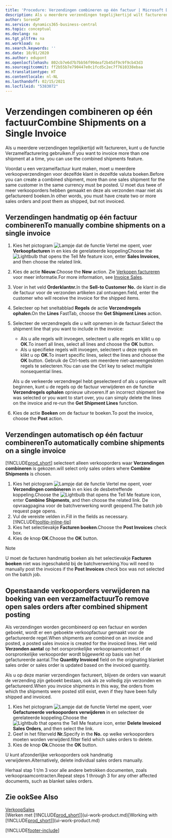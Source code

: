```yaml
---
title: 'Procedure: Verzendingen combineren op één factuur | Microsoft Docs'
description: Als u meerdere verzendingen tegelijkertijd wilt factureren, kunt u de functie Verzamelfacturering gebruiken.
author: SorenGP
ms.service: dynamics365-business-central
ms.topic: conceptual
ms.devlang: na
ms.tgt_pltfrm: na
ms.workload: na
ms.search.keywords: ''
ms.date: 10/01/2020
ms.author: edupont
ms.openlocfilehash: 802cb7e6d7b7bb56f994eaf2b45df9c9f9cb43d3
ms.sourcegitcommit: ff2b55b7e790447e0c1fcd5c2ec7f7610338ebaa
ms.translationtype: HT
ms.contentlocale: nl-NL
ms.lasthandoff: 02/15/2021
ms.locfileid: "5383072"
---
```

# <a name="combine-shipments-on-a-single-invoice"></a><span data-ttu-id="ad959-103">Verzendingen combineren op één factuur</span><span class="sxs-lookup"><span data-stu-id="ad959-103">Combine Shipments on a Single Invoice</span></span>
<span data-ttu-id="ad959-104">Als u meerdere verzendingen tegelijkertijd wilt factureren, kunt u de functie Verzamelfacturering gebruiken.</span><span class="sxs-lookup"><span data-stu-id="ad959-104">If you want to invoice more than one shipment at a time, you can use the combined shipments feature.</span></span>  

<span data-ttu-id="ad959-105">Voordat u een verzamelfactuur kunt maken, moet u meerdere verkoopverzendingen voor dezelfde klant in dezelfde valuta boeken.</span><span class="sxs-lookup"><span data-stu-id="ad959-105">Before you can create a combined shipment, more than one sales shipment for the same customer in the same currency must be posted.</span></span> <span data-ttu-id="ad959-106">U moet dus twee of meer verkooporders hebben gemaakt en deze als verzonden maar niet als gefactureerd boeken.</span><span class="sxs-lookup"><span data-stu-id="ad959-106">In other words, you must have create two or more sales orders and post them as shipped, but not invoiced.</span></span> 

## <a name="to-manually-combine-shipments-on-a-single-invoice"></a><span data-ttu-id="ad959-107">Verzendingen handmatig op één factuur combineren</span><span class="sxs-lookup"><span data-stu-id="ad959-107">To manually combine shipments on a single invoice</span></span>  
1. <span data-ttu-id="ad959-108">Kies het pictogram ![Lampje dat de functie Vertel me opent](media/ui-search/search_small.png "Vertel me wat u wilt doen"), voer **Verkoopfacturen** in en kies de gerelateerde koppeling</span><span class="sxs-lookup"><span data-stu-id="ad959-108">Choose the ![Lightbulb that opens the Tell Me feature](media/ui-search/search_small.png "Tell me what you want to do") icon, enter **Sales Invoices**, and then choose the related link.</span></span>  
2. <span data-ttu-id="ad959-109">Kies de actie **Nieuw**.</span><span class="sxs-lookup"><span data-stu-id="ad959-109">Choose the **New** action.</span></span> <span data-ttu-id="ad959-110">Zie [Verkopen factureren](sales-how-invoice-sales.md) voor meer informatie.</span><span class="sxs-lookup"><span data-stu-id="ad959-110">For more information, see [Invoice Sales](sales-how-invoice-sales.md).</span></span>
3. <span data-ttu-id="ad959-111">Voer in het veld **Orderklantnr.**</span><span class="sxs-lookup"><span data-stu-id="ad959-111">In the **Sell-to Customer No.**</span></span> <span data-ttu-id="ad959-112">de klant in die de factuur voor de verzonden artikelen zal ontvangen.</span><span class="sxs-lookup"><span data-stu-id="ad959-112">field, enter the customer who will receive the invoice for the shipped items.</span></span>  
4. <span data-ttu-id="ad959-113">Selecteer op het sneltabblad **Regels** de actie **Verzendregels ophalen**.</span><span class="sxs-lookup"><span data-stu-id="ad959-113">On the **Lines** FastTab, choose the **Get Shipment Lines** action.</span></span>  
5. <span data-ttu-id="ad959-114">Selecteer de verzendregels die u wilt opnemen in de factuur:</span><span class="sxs-lookup"><span data-stu-id="ad959-114">Select the shipment line that you want to include in the invoice:</span></span>  

    - <span data-ttu-id="ad959-115">Als u alle regels wilt invoegen, selecteert u alle regels en klikt u op **OK**.</span><span class="sxs-lookup"><span data-stu-id="ad959-115">To insert all lines, select all lines and choose the **OK** button.</span></span>  
    - <span data-ttu-id="ad959-116">Als u specifieke regels wilt invoegen, selecteert u deze regels en klikt u op **OK**.</span><span class="sxs-lookup"><span data-stu-id="ad959-116">To insert specific lines, select the lines and choose the **OK** button.</span></span> <span data-ttu-id="ad959-117">Gebruik de Ctrl-toets om meerdere niet-aaneengesloten regels te selecteren.</span><span class="sxs-lookup"><span data-stu-id="ad959-117">You can use the Ctrl key to select multiple nonsequential lines.</span></span>  

    <span data-ttu-id="ad959-118">Als u de verkeerde verzendregel hebt geselecteerd of als u opnieuw wilt beginnen, kunt u de regels op de factuur verwijderen en de functie **Verzendregels ophalen** opnieuw uitvoeren.</span><span class="sxs-lookup"><span data-stu-id="ad959-118">If an incorrect shipment line was selected or you want to start over, you can simply delete the lines on the invoice and re-run the **Get Shipment Lines** function.</span></span>  
7. <span data-ttu-id="ad959-119">Kies de actie **Boeken** om de factuur te boeken.</span><span class="sxs-lookup"><span data-stu-id="ad959-119">To post the invoice, choose the **Post** action.</span></span>  

## <a name="to-automatically-combine-shipments-on-a-single-invoice"></a><span data-ttu-id="ad959-120">Verzendingen automatisch op één factuur combineren</span><span class="sxs-lookup"><span data-stu-id="ad959-120">To automatically combine shipments on a single invoice</span></span>  
[!INCLUDE[prod_short](includes/prod_short.md)] <span data-ttu-id="ad959-121">selecteert alleen verkooporders waar **Verzendingen combineren** is gekozen.</span><span class="sxs-lookup"><span data-stu-id="ad959-121">will select only sales orders where **Combine Shipments** is chosen.</span></span> 

1. <span data-ttu-id="ad959-122">Kies het pictogram ![Lampje dat de functie Vertel me opent](media/ui-search/search_small.png "Vertel me wat u wilt doen"), voer **Verzendingen combineren** in en kies de desbetreffende koppeling.</span><span class="sxs-lookup"><span data-stu-id="ad959-122">Choose the ![Lightbulb that opens the Tell Me feature](media/ui-search/search_small.png "Tell me what you want to do") icon, enter **Combine Shipments**, and then choose the related link.</span></span> <span data-ttu-id="ad959-123">De opvraagpagina voor de batchverwerking wordt geopend.</span><span class="sxs-lookup"><span data-stu-id="ad959-123">The batch job request page opens.</span></span>  
2. <span data-ttu-id="ad959-124">Vul de vereiste velden in.</span><span class="sxs-lookup"><span data-stu-id="ad959-124">Fill in the fields as necessary.</span></span> [!INCLUDE[tooltip-inline-tip](includes/tooltip-inline-tip_md.md)]
3. <span data-ttu-id="ad959-125">Kies het selectievakje **Facturen boeken**.</span><span class="sxs-lookup"><span data-stu-id="ad959-125">Choose the **Post Invoices** check box.</span></span>  
4. <span data-ttu-id="ad959-126">Kies de knop **OK**.</span><span class="sxs-lookup"><span data-stu-id="ad959-126">Choose the **OK** button.</span></span>  

> [!NOTE]  
>  <span data-ttu-id="ad959-127">U moet de facturen handmatig boeken als het selectievakje **Facturen boeken** niet was ingeschakeld bij de batchverwerking.</span><span class="sxs-lookup"><span data-stu-id="ad959-127">You will need to manually post the invoices if the **Post Invoices** check box was not selected on the batch job.</span></span>  

## <a name="to-remove-open-sales-orders-after-combined-shipment-posting"></a><span data-ttu-id="ad959-128">Openstaande verkooporders verwijderen na boeking van een verzamelfactuur</span><span class="sxs-lookup"><span data-stu-id="ad959-128">To remove open sales orders after combined shipment posting</span></span> 
<span data-ttu-id="ad959-129">Als verzendingen worden gecombineerd op een factuur en worden geboekt, wordt er een geboekte verkoopfactuur gemaakt voor de gefactureerde regel.</span><span class="sxs-lookup"><span data-stu-id="ad959-129">When shipments are combined on an invoice and posted, a posted sales invoice is created for the invoiced lines.</span></span> <span data-ttu-id="ad959-130">Het veld **Verzonden aantal** op het oorspronkelijke verkoopraamcontract of de oorspronkelijke verkooporder wordt bijgewerkt op basis van het gefactureerde aantal.</span><span class="sxs-lookup"><span data-stu-id="ad959-130">The **Quantity Invoiced** field on the originating blanket sales order or sales order is updated based on the invoiced quantity.</span></span>  

<span data-ttu-id="ad959-131">Als u op deze manier verzendingen factureert, blijven de orders van waaruit de verzending zijn geboekt bestaan, ook als ze volledig zijn verzonden en gefactureerd.</span><span class="sxs-lookup"><span data-stu-id="ad959-131">When you invoice shipments in this way, the orders from which the shipments were posted still exist, even if they have been fully shipped and invoiced.</span></span>   

1. <span data-ttu-id="ad959-132">Kies het pictogram ![Lampje dat de functie Vertel me opent](media/ui-search/search_small.png "Vertel me wat u wilt doen"), voer **Gefactureerde verkooporders verwijderen** in en selecteer de gerelateerde koppeling.</span><span class="sxs-lookup"><span data-stu-id="ad959-132">Choose the ![Lightbulb that opens the Tell Me feature](media/ui-search/search_small.png "Tell me what you want to do") icon, enter **Delete Invoiced Sales Orders**, and then select the link.</span></span>  
2. <span data-ttu-id="ad959-133">Geef in het filterveld **Nr.**</span><span class="sxs-lookup"><span data-stu-id="ad959-133">Specify in the **No.**</span></span> <span data-ttu-id="ad959-134">op welke verkooporders moeten worden verwijderd.</span><span class="sxs-lookup"><span data-stu-id="ad959-134">filter field which sales orders to delete.</span></span>  
3. <span data-ttu-id="ad959-135">Kies de knop **Ok**.</span><span class="sxs-lookup"><span data-stu-id="ad959-135">Choose the **OK** button.</span></span>  

<span data-ttu-id="ad959-136">U kunt afzonderlijke verkooporders ook handmatig verwijderen.</span><span class="sxs-lookup"><span data-stu-id="ad959-136">Alternatively, delete individual sales orders manually.</span></span>  

<span data-ttu-id="ad959-137">Herhaal stap 1 t/m 3 voor alle andere betrokken documenten, zoals verkoopraamcontracten.</span><span class="sxs-lookup"><span data-stu-id="ad959-137">Repeat steps 1 through 3 for any other affected documents, such as blanket sales orders.</span></span>

## <a name="see-also"></a><span data-ttu-id="ad959-138">Zie ook</span><span class="sxs-lookup"><span data-stu-id="ad959-138">See Also</span></span>  
[<span data-ttu-id="ad959-139">Verkoop</span><span class="sxs-lookup"><span data-stu-id="ad959-139">Sales</span></span>](sales-manage-sales.md)  
<span data-ttu-id="ad959-140">[Werken met [!INCLUDE[prod_short](includes/prod_short.md)]](ui-work-product.md)</span><span class="sxs-lookup"><span data-stu-id="ad959-140">[Working with [!INCLUDE[prod_short](includes/prod_short.md)]](ui-work-product.md)</span></span>


[!INCLUDE[footer-include](includes/footer-banner.md)]
